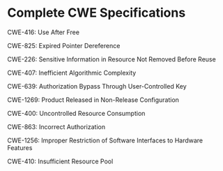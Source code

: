 

# Complete CWE Specifications

CWE-416: Use After Free

CWE-825: Expired Pointer Dereference

CWE-226: Sensitive Information in Resource Not Removed Before Reuse

CWE-407: Inefficient Algorithmic Complexity

CWE-639: Authorization Bypass Through User-Controlled Key

CWE-1269: Product Released in Non-Release Configuration

CWE-400: Uncontrolled Resource Consumption

CWE-863: Incorrect Authorization

CWE-1256: Improper Restriction of Software Interfaces to Hardware Features

CWE-410: Insufficient Resource Pool